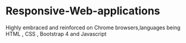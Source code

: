 # Responsive-Web-applications
Highly embraced and reinforced on Chrome browsers,languages being HTML , CSS , Bootstrap 4 and Javascript
